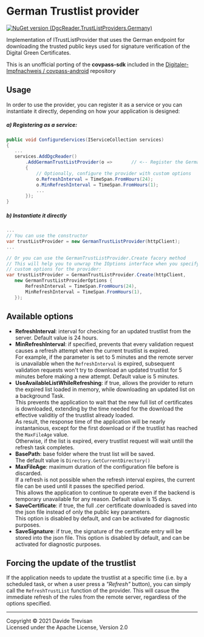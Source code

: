 ﻿# German Trustlist provider

[![NuGet version (DgcReader.TrustListProviders.Germany)](https://img.shields.io/nuget/vpre/DgcReader.TrustListProviders.Germany)](https://www.nuget.org/packages/DgcReader.TrustListProviders.Germany/)

Implementation of ITrustListProvider that uses the German endpoint for downloading the trusted public keys used for signature verification of the Digital Green Certificates.

This is an unofficial porting of the **covpass-sdk** included in the [Digitaler-Impfnachweis / covpass-android](https://github.com/Digitaler-Impfnachweis/covpass-android) repository  

## Usage

In order to use the provider, you can register it as a service or you can instantiate it directly, depending on how your application is designed:

##### a) Registering as a service:
 ``` csharp
public void ConfigureServices(IServiceCollection services)
{
    ...
    services.AddDgcReader()
        .AddGermanTrustListProvider(o =>       // <-- Register the GermanTrustListProvider service
        {
            // Optionally, configure the provider with custom options
            o.RefreshInterval = TimeSpan.FromHours(24);
            o.MinRefreshInterval = TimeSpan.FromHours(1);
            ...
        });
}
```

##### b) Instantiate it directly
 ``` csharp
...
// You can use the constructor
var trustListProvider = new GermanTrustListProvider(httpClient);
...

// Or you can use the GermanTrustListProvider.Create facory method
// This will help you to unwrap the IOptions interface when you specify 
// custom options for the provider:
var trustListProvider = GermanTrustListProvider.Create(httpClient, 
    new GermanTrustListProviderOptions {
        RefreshInterval = TimeSpan.FromHours(24),
        MinRefreshInterval = TimeSpan.FromHours(1),
    });

```


## Available options

- **RefreshInterval**: interval for checking for an updated trustlist from the server. Default value is 24 hours.
- **MinRefreshInterval**: if specified, prevents that every validation request causes a refresh attempt when the current trustlist is expired.  
For example, if the parameter is set to 5 minutes and the remote server is unavailable when the `RefreshInterval` is expired, subsequent validation requests won't try to download an updated trustlist for 5 minutes before making a new attempt. 
Default value is 5 minutes.
- **UseAvailableListWhileRefreshing**: if true, allows the provider to return the expired list loaded in memory, while downloading an updated list on a background Task.  
This prevents the application to wait that the new full list of certificates is downloaded, extending by the time needed for the download the effective validitiy of the trustlist already loaded.  
As result, the response time of the application will be nearly instantanious, except for the first download or if the trustlist has reached the `MaxFileAge` value.  
Otherwise, if the list is expired, every trustlist request will wait untill the refresh task completes.
- **BasePath**: base folder where the trust list will be saved.  
The default value is `Directory.GetCurrentDirectory()`
- **MaxFileAge**: maximum duration of the configuration file before is discarded.  
If a refresh is not possible when the refresh interval expires, the current file can be used until it passes the specified period.  
This allows the application to continue to operate even if the backend is temporary unavailable for any reason.
Default value is 15 days.
- **SaveCertificate**: if true, the full .cer certificate downloaded is saved into the json file instead of only the public key parameters.  
This option is disabled by default, and can be activated for diagnostic purposes.
- **SaveSignature**: if true, the signature of the certificate entry will be stored into the json file. This option is disabled by default, and can be activated for diagnostic purposes.

## Forcing the update of the trustlist
If the application needs to update the trustlist at a specific time (i.e. by a scheduled task, or when a user press a *"Refresh"* button), you can simply call the `RefreshTrustList` function of the provider.
This will casue the immediate refresh of the rules from the remote server, regardless of the options specified.

------
Copyright &copy; 2021 Davide Trevisan  
Licensed under the Apache License, Version 2.0
